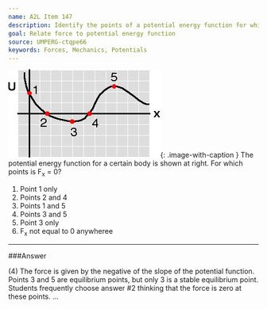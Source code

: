 ```yaml
---
name: A2L Item 147
description: Identify the points of a potential energy function for which the force is zero.
goal: Relate force to potential energy function
source: UMPERG-ctqpe66
keywords: Forces, Mechanics, Potentials
---
```


![Item147_fig1.gif](../images/Item147_fig1.gif){: .image-with-caption }  The
potential energy function for a certain body is shown at right. For
which points is F<sub>x</sub> = 0?

1. Point 1 only
2. Points 2 and 4
3. Points 1 and 5
4. Points 3 and 5
5. Point 3 only
6. F<sub>x</sub> not equal to 0 anywheree





<hr/>

###Answer 

(4) The force is given by the negative of the slope of the
potential function. Points 3 and 5 are equilibrium points, but only 3 is
a stable equilibrium point. Students frequently choose answer #2
thinking that the force is zero at these points.
...
